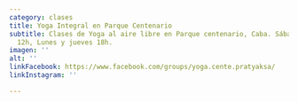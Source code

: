 ```yaml
---
category: clases
title: Yoga Integral en Parque Centenario
subtitle: Clases de Yoga al aire libre en Parque centenario, Caba. Sábado y domingo
  12h, Lunes y jueves 18h.
imagen: ''
alt: ''
linkFacebook: https://www.facebook.com/groups/yoga.cente.pratyaksa/
linkInstagram: ''

---
```

